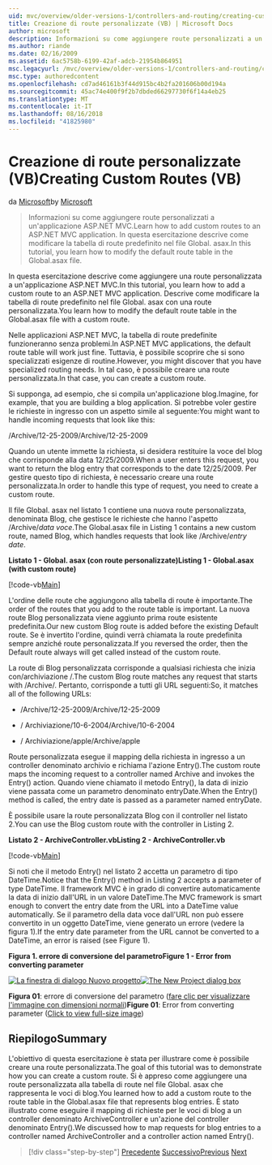```yaml
---
uid: mvc/overview/older-versions-1/controllers-and-routing/creating-custom-routes-vb
title: Creazione di route personalizzate (VB) | Microsoft Docs
author: microsoft
description: Informazioni su come aggiungere route personalizzati a un'applicazione ASP.NET MVC. In questa esercitazione descrive come modificare la tabella di route predefinito nel file Global. asax.
ms.author: riande
ms.date: 02/16/2009
ms.assetid: 6ac5758b-6199-42af-adcb-21954b864951
msc.legacyurl: /mvc/overview/older-versions-1/controllers-and-routing/creating-custom-routes-vb
msc.type: authoredcontent
ms.openlocfilehash: cd7ad46161b3f44d915bc4b2fa201606b00d194a
ms.sourcegitcommit: 45ac74e400f9f2b7dbded66297730f6f14a4eb25
ms.translationtype: MT
ms.contentlocale: it-IT
ms.lasthandoff: 08/16/2018
ms.locfileid: "41825980"
---
```

<a name="creating-custom-routes-vb"></a><span data-ttu-id="002bc-104">Creazione di route personalizzate (VB)</span><span class="sxs-lookup"><span data-stu-id="002bc-104">Creating Custom Routes (VB)</span></span>
====================
<span data-ttu-id="002bc-105">da [Microsoft](https://github.com/microsoft)</span><span class="sxs-lookup"><span data-stu-id="002bc-105">by [Microsoft](https://github.com/microsoft)</span></span>

> <span data-ttu-id="002bc-106">Informazioni su come aggiungere route personalizzati a un'applicazione ASP.NET MVC.</span><span class="sxs-lookup"><span data-stu-id="002bc-106">Learn how to add custom routes to an ASP.NET MVC application.</span></span> <span data-ttu-id="002bc-107">In questa esercitazione descrive come modificare la tabella di route predefinito nel file Global. asax.</span><span class="sxs-lookup"><span data-stu-id="002bc-107">In this tutorial, you learn how to modify the default route table in the Global.asax file.</span></span>


<span data-ttu-id="002bc-108">In questa esercitazione descrive come aggiungere una route personalizzata a un'applicazione ASP.NET MVC.</span><span class="sxs-lookup"><span data-stu-id="002bc-108">In this tutorial, you learn how to add a custom route to an ASP.NET MVC application.</span></span> <span data-ttu-id="002bc-109">Descrive come modificare la tabella di route predefinito nel file Global. asax con una route personalizzata.</span><span class="sxs-lookup"><span data-stu-id="002bc-109">You learn how to modify the default route table in the Global.asax file with a custom route.</span></span>

<span data-ttu-id="002bc-110">Nelle applicazioni ASP.NET MVC, la tabella di route predefinite funzioneranno senza problemi.</span><span class="sxs-lookup"><span data-stu-id="002bc-110">In ASP.NET MVC applications, the default route table will work just fine.</span></span> <span data-ttu-id="002bc-111">Tuttavia, è possibile scoprire che si sono specializzati esigenze di routine.</span><span class="sxs-lookup"><span data-stu-id="002bc-111">However, you might discover that you have specialized routing needs.</span></span> <span data-ttu-id="002bc-112">In tal caso, è possibile creare una route personalizzata.</span><span class="sxs-lookup"><span data-stu-id="002bc-112">In that case, you can create a custom route.</span></span>

<span data-ttu-id="002bc-113">Si supponga, ad esempio, che si compila un'applicazione blog.</span><span class="sxs-lookup"><span data-stu-id="002bc-113">Imagine, for example, that you are building a blog application.</span></span> <span data-ttu-id="002bc-114">Si potrebbe voler gestire le richieste in ingresso con un aspetto simile al seguente:</span><span class="sxs-lookup"><span data-stu-id="002bc-114">You might want to handle incoming requests that look like this:</span></span>

<span data-ttu-id="002bc-115">/Archive/12-25-2009</span><span class="sxs-lookup"><span data-stu-id="002bc-115">/Archive/12-25-2009</span></span>

<span data-ttu-id="002bc-116">Quando un utente immette la richiesta, si desidera restituire la voce del blog che corrisponde alla data 12/25/2009.</span><span class="sxs-lookup"><span data-stu-id="002bc-116">When a user enters this request, you want to return the blog entry that corresponds to the date 12/25/2009.</span></span> <span data-ttu-id="002bc-117">Per gestire questo tipo di richiesta, è necessario creare una route personalizzata.</span><span class="sxs-lookup"><span data-stu-id="002bc-117">In order to handle this type of request, you need to create a custom route.</span></span>

<span data-ttu-id="002bc-118">Il file Global. asax nel listato 1 contiene una nuova route personalizzata, denominata Blog, che gestisce le richieste che hanno l'aspetto /Archive/*data voce*.</span><span class="sxs-lookup"><span data-stu-id="002bc-118">The Global.asax file in Listing 1 contains a new custom route, named Blog, which handles requests that look like /Archive/*entry date*.</span></span>

<span data-ttu-id="002bc-119">**Listato 1 - Global. asax (con route personalizzate)**</span><span class="sxs-lookup"><span data-stu-id="002bc-119">**Listing 1 - Global.asax (with custom route)**</span></span>

[!code-vb[Main](creating-custom-routes-vb/samples/sample1.vb)]

<span data-ttu-id="002bc-120">L'ordine delle route che aggiungono alla tabella di route è importante.</span><span class="sxs-lookup"><span data-stu-id="002bc-120">The order of the routes that you add to the route table is important.</span></span> <span data-ttu-id="002bc-121">La nuova route Blog personalizzata viene aggiunto prima route esistente predefinita.</span><span class="sxs-lookup"><span data-stu-id="002bc-121">Our new custom Blog route is added before the existing Default route.</span></span> <span data-ttu-id="002bc-122">Se è invertito l'ordine, quindi verrà chiamata la route predefinita sempre anziché route personalizzata.</span><span class="sxs-lookup"><span data-stu-id="002bc-122">If you reversed the order, then the Default route always will get called instead of the custom route.</span></span>

<span data-ttu-id="002bc-123">La route di Blog personalizzata corrisponde a qualsiasi richiesta che inizia con/archiviazione /.</span><span class="sxs-lookup"><span data-stu-id="002bc-123">The custom Blog route matches any request that starts with /Archive/.</span></span> <span data-ttu-id="002bc-124">Pertanto, corrisponde a tutti gli URL seguenti:</span><span class="sxs-lookup"><span data-stu-id="002bc-124">So, it matches all of the following URLs:</span></span>

- <span data-ttu-id="002bc-125">/Archive/12-25-2009</span><span class="sxs-lookup"><span data-stu-id="002bc-125">/Archive/12-25-2009</span></span>

- <span data-ttu-id="002bc-126">/ Archiviazione/10-6-2004</span><span class="sxs-lookup"><span data-stu-id="002bc-126">/Archive/10-6-2004</span></span>

- <span data-ttu-id="002bc-127">/ Archiviazione/apple</span><span class="sxs-lookup"><span data-stu-id="002bc-127">/Archive/apple</span></span>

<span data-ttu-id="002bc-128">Route personalizzata esegue il mapping della richiesta in ingresso a un controller denominato archivio e richiama l'azione Entry().</span><span class="sxs-lookup"><span data-stu-id="002bc-128">The custom route maps the incoming request to a controller named Archive and invokes the Entry() action.</span></span> <span data-ttu-id="002bc-129">Quando viene chiamato il metodo Entry(), la data di inizio viene passata come un parametro denominato entryDate.</span><span class="sxs-lookup"><span data-stu-id="002bc-129">When the Entry() method is called, the entry date is passed as a parameter named entryDate.</span></span>

<span data-ttu-id="002bc-130">È possibile usare la route personalizzata Blog con il controller nel listato 2.</span><span class="sxs-lookup"><span data-stu-id="002bc-130">You can use the Blog custom route with the controller in Listing 2.</span></span>

<span data-ttu-id="002bc-131">**Listato 2 - ArchiveController.vb**</span><span class="sxs-lookup"><span data-stu-id="002bc-131">**Listing 2 - ArchiveController.vb**</span></span>

[!code-vb[Main](creating-custom-routes-vb/samples/sample2.vb)]

<span data-ttu-id="002bc-132">Si noti che il metodo Entry() nel listato 2 accetta un parametro di tipo DateTime.</span><span class="sxs-lookup"><span data-stu-id="002bc-132">Notice that the Entry() method in Listing 2 accepts a parameter of type DateTime.</span></span> <span data-ttu-id="002bc-133">Il framework MVC è in grado di convertire automaticamente la data di inizio dall'URL in un valore DateTime.</span><span class="sxs-lookup"><span data-stu-id="002bc-133">The MVC framework is smart enough to convert the entry date from the URL into a DateTime value automatically.</span></span> <span data-ttu-id="002bc-134">Se il parametro della data voce dall'URL non può essere convertito in un oggetto DateTime, viene generato un errore (vedere la figura 1).</span><span class="sxs-lookup"><span data-stu-id="002bc-134">If the entry date parameter from the URL cannot be converted to a DateTime, an error is raised (see Figure 1).</span></span>

<span data-ttu-id="002bc-135">**Figura 1. errore di conversione del parametro**</span><span class="sxs-lookup"><span data-stu-id="002bc-135">**Figure 1 - Error from converting parameter**</span></span>


<span data-ttu-id="002bc-136">[![La finestra di dialogo Nuovo progetto](creating-custom-routes-vb/_static/image1.jpg)](creating-custom-routes-vb/_static/image1.png)</span><span class="sxs-lookup"><span data-stu-id="002bc-136">[![The New Project dialog box](creating-custom-routes-vb/_static/image1.jpg)](creating-custom-routes-vb/_static/image1.png)</span></span>

<span data-ttu-id="002bc-137">**Figura 01**: errore di conversione del parametro ([fare clic per visualizzare l'immagine con dimensioni normali](creating-custom-routes-vb/_static/image2.png))</span><span class="sxs-lookup"><span data-stu-id="002bc-137">**Figure 01**: Error from converting parameter ([Click to view full-size image](creating-custom-routes-vb/_static/image2.png))</span></span>


## <a name="summary"></a><span data-ttu-id="002bc-138">Riepilogo</span><span class="sxs-lookup"><span data-stu-id="002bc-138">Summary</span></span>

<span data-ttu-id="002bc-139">L'obiettivo di questa esercitazione è stata per illustrare come è possibile creare una route personalizzata.</span><span class="sxs-lookup"><span data-stu-id="002bc-139">The goal of this tutorial was to demonstrate how you can create a custom route.</span></span> <span data-ttu-id="002bc-140">Si è appreso come aggiungere una route personalizzata alla tabella di route nel file Global. asax che rappresenta le voci di blog.</span><span class="sxs-lookup"><span data-stu-id="002bc-140">You learned how to add a custom route to the route table in the Global.asax file that represents blog entries.</span></span> <span data-ttu-id="002bc-141">È stato illustrato come eseguire il mapping di richieste per le voci di blog a un controller denominato ArchiveController e un'azione del controller denominato Entry().</span><span class="sxs-lookup"><span data-stu-id="002bc-141">We discussed how to map requests for blog entries to a controller named ArchiveController and a controller action named Entry().</span></span>

> [!div class="step-by-step"]
> <span data-ttu-id="002bc-142">[Precedente](asp-net-mvc-controller-overview-vb.md)
> [Successivo](creating-a-route-constraint-vb.md)</span><span class="sxs-lookup"><span data-stu-id="002bc-142">[Previous](asp-net-mvc-controller-overview-vb.md)
[Next](creating-a-route-constraint-vb.md)</span></span>
